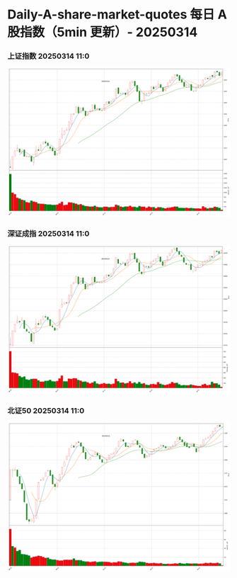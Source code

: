 
# Daily-A-share-market-quotes 每日 A 股指数（5min 更新）- 20250314

### 上证指数 20250314 11:0
![](./fig/2025/3/20250314-sh000001.png)

### 深证成指 20250314 11:0
![](./fig/2025/3/20250314-sz399001.png)

### 北证50 20250314 11:0
![](./fig/2025/3/20250314-bj899050.png)
